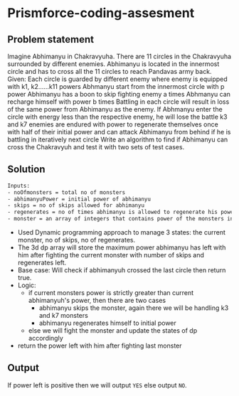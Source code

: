 # Prismforce-coding-assesment

## Problem statement 

Imagine Abhimanyu in Chakravyuha. There are 11 circles in the Chakravyuha surrounded by
different enemies. Abhimanyu is located in the innermost circle and has to cross all the 11
circles to reach Pandavas army back.
Given:
Each circle is guarded by different enemy where enemy is equipped with k1, k2……k11
powers
Abhmanyu start from the innermost circle with p power
Abhimanyu has a boon to skip fighting enemy a times
Abhmanyu can recharge himself with power b times
Battling in each circle will result in loss of the same power from Abhimanyu as the enemy. If
Abhmanyu enter the circle with energy less than the respective enemy, he will lose the battle
k3 and k7 enemies are endured with power to regenerate themselves once with half of their
initial power and can attack Abhimanyu from behind if he is battling in iteratively next circle
Write an algorithm to find if Abhimanyu can cross the Chakravyuh and test it with two sets of
test cases.

## Solution 

```sh
Inputs: 
- noOfmonsters = total no of monsters
- abhimanyuPower = initial power of abhimanyu
- skips = no of skips allowed for abhimanyu
- regenerates = no of times abhimanyu is allowed to regenerate his power to initial
- monster = an array of integers that contains power of the monsters in chakravyuh
```

- Used Dynamic programming approach to manage 3 states: the current monster, no of skips, no of regenerates.
- The 3d dp array will store the maximum power abhimanyu has left with him after fighting the current monster with number of skips and regenerates left.
- Base case: Will check if abhimanyuh crossed the last circle then return true.
- Logic:
  - if current monsters power is strictly greater than current abhimanyuh's power, then there are two cases
    - abhimanyu skips the monster, again there we will be handling k3 and k7 monsters
    - abhimanyu regenerates himself to initial power
  - else we will fight the monster and update the states of dp accordingly
- return the power left with him after fighting last monster

## Output
If power left is positive then we will output `YES` else output `NO`.
